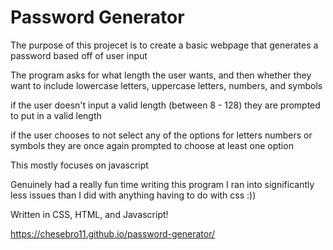 # Password Generator

The purpose of this projecet is to create a basic webpage that generates a password based off of user input

The program asks for what length the user wants, and then whether they want to include lowercase letters, uppercase letters, numbers, and symbols

if the user doesn't input a valid length (between 8 - 128) they are prompted to put in a valid length

if the user chooses to not select any of the options for letters numbers or symbols they are once again prompted to choose at least one option

This mostly focuses on javascript

Genuinely had a really fun time writing this program I ran into significantly less issues than I did with anything having to do with css :))

Written in CSS, HTML, and Javascript!

https://chesebro11.github.io/password-generator/

